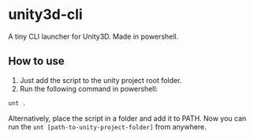 # unity3d-cli
A tiny CLI launcher for Unity3D. Made in powershell.

## How to use

1. Just add the script to the unity project root folder.
2. Run the following command in powershell:
```powershell
unt .
``` 

Alternatively, place the script in a folder and add it to PATH.
Now you can run the `unt [path-to-unity-project-folder]` from anywhere.
